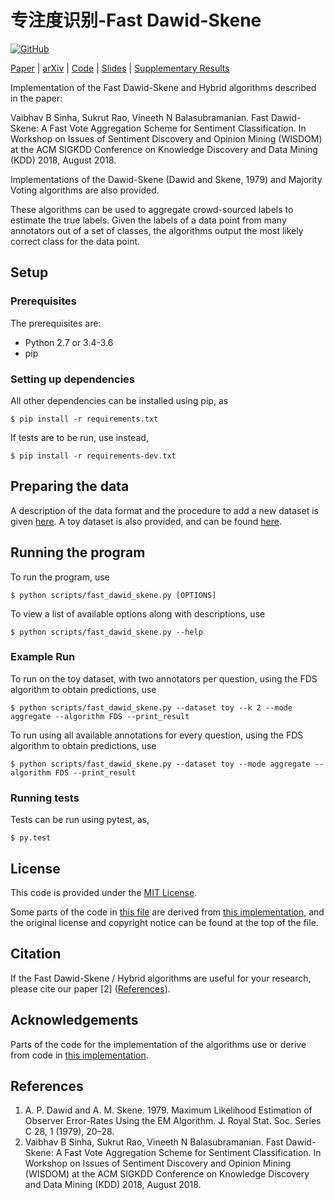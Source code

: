 # 专注度识别-Fast Dawid-Skene

[![GitHub](https://img.shields.io/github/license/sukrutrao/Fast-Dawid-Skene.svg)](LICENSE)


[Paper](http://sentic.net/wisdom2018sinha.pdf) | [arXiv](https://arxiv.org/abs/1803.02781) | [Code](https://github.com/sukrutrao/Fast-Dawid-Skene) | [Slides](https://drive.google.com/file/d/1GgtvDsD0i4uAwaGHxufuCrxBZ7rCPPlW/view?usp=sharing) | [Supplementary Results](https://sites.google.com/view/fast-dawid-skene/supplementary-results)

Implementation of the Fast Dawid-Skene and Hybrid algorithms described in the paper:

Vaibhav B Sinha, Sukrut Rao, Vineeth N Balasubramanian. Fast Dawid-Skene: A Fast Vote Aggregation Scheme for Sentiment Classification. In Workshop on Issues of Sentiment Discovery and Opinion Mining (WISDOM) at the ACM SIGKDD Conference on Knowledge Discovery and Data Mining (KDD) 2018, August 2018.

Implementations of the Dawid-Skene (Dawid and Skene, 1979) and Majority Voting algorithms are also provided.

These algorithms can be used to aggregate crowd-sourced labels to estimate the true labels. Given the labels of a data point from many annotators out of a set of classes, the algorithms output the most likely correct class for the data point.

## Setup
### Prerequisites
The prerequisites are:
* Python 2.7 or 3.4-3.6
* pip

### Setting up dependencies
All other dependencies can be installed using pip, as
```
$ pip install -r requirements.txt
```

If tests are to be run, use instead,
```
$ pip install -r requirements-dev.txt
```

## Preparing the data
A description of the data format and the procedure to add a new dataset is given [here](data/README.md). A toy dataset is also provided, and can be found [here](data/toy_dataset).

## Running the program
To run the program, use
```
$ python scripts/fast_dawid_skene.py [OPTIONS]
```

To view a list of available options along with descriptions, use
```
$ python scripts/fast_dawid_skene.py --help
```

### Example Run
To run on the toy dataset, with two annotators per question, using the FDS algorithm to obtain predictions, use
```
$ python scripts/fast_dawid_skene.py --dataset toy --k 2 --mode aggregate --algorithm FDS --print_result
```
To run using all available annotations for every question, using the FDS algorithm to obtain predictions, use 
```
$ python scripts/fast_dawid_skene.py --dataset toy --mode aggregate --algorithm FDS --print_result
```

### Running tests
Tests can be run using pytest, as,
```
$ py.test
```

## License
This code is provided under the [MIT License](LICENSE).

Some parts of the code in [this file](fast_dawid_skene/algorithms.py) are derived from [this implementation](https://github.com/dallascard/dawid_skene), and the original license and copyright notice can be found at the top of the file.

## Citation
If the Fast Dawid-Skene / Hybrid algorithms are useful for your research, please cite our paper [2] ([References](#references)).

## Acknowledgements
Parts of the code for the implementation of the algorithms use or derive from code in [this implementation](https://github.com/dallascard/dawid_skene).

## References

1. A. P. Dawid and A. M. Skene. 1979. Maximum Likelihood Estimation of Observer Error-Rates Using the EM Algorithm. J. Royal Stat. Soc. Series C 28, 1 (1979), 20–28.
2. Vaibhav B Sinha, Sukrut Rao, Vineeth N Balasubramanian. Fast Dawid-Skene: A Fast Vote Aggregation Scheme for Sentiment Classification. In Workshop on Issues of Sentiment Discovery and Opinion Mining (WISDOM) at the ACM SIGKDD Conference on Knowledge Discovery and Data Mining (KDD) 2018, August 2018.

